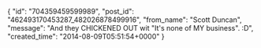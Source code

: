  {
   "id": "704359459599989",
   "post_id": "462493170453287_482026878499916",
   "from_name": "Scott Duncan",
   "message": "And they CHICKENED OUT wit \"It's none of MY business\". :D",
   "created_time": "2014-08-09T05:51:54+0000"
 }
